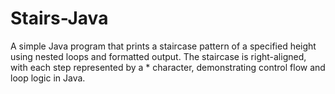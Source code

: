 # Stairs-Java
A simple Java program that prints a staircase pattern of a specified height using nested loops and formatted output. The staircase is right-aligned, with each step represented by a * character, demonstrating control flow and loop logic in Java.
